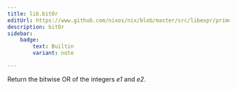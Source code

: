 ```yaml
---
title: lib.bitOr
editUrl: https://www.github.com/nixos/nix/blob/master/src/libexpr/primops.cc
description: bitOr
sidebar:
    badge: 
        text: Builtin
        variant: note

---
```


Return the bitwise OR of the integers *e1* and *e2*.
